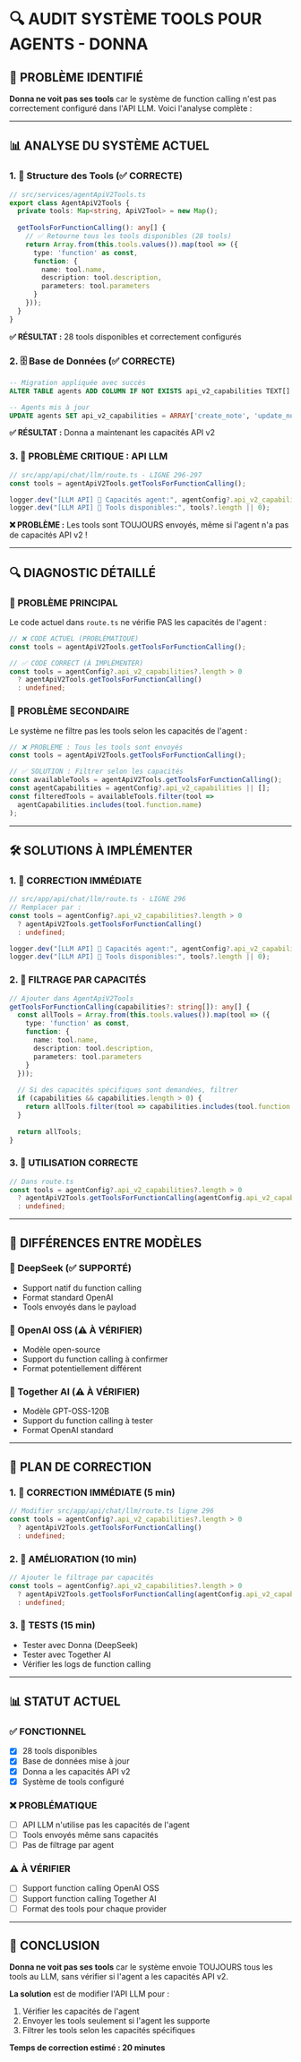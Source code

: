 # 🔍 AUDIT SYSTÈME TOOLS POUR AGENTS - DONNA

## 🎯 **PROBLÈME IDENTIFIÉ**

**Donna ne voit pas ses tools** car le système de function calling n'est pas correctement configuré dans l'API LLM. Voici l'analyse complète :

---

## 📊 **ANALYSE DU SYSTÈME ACTUEL**

### **1. 🔧 Structure des Tools (✅ CORRECTE)**

```typescript
// src/services/agentApiV2Tools.ts
export class AgentApiV2Tools {
  private tools: Map<string, ApiV2Tool> = new Map();
  
  getToolsForFunctionCalling(): any[] {
    // ✅ Retourne tous les tools disponibles (28 tools)
    return Array.from(this.tools.values()).map(tool => ({
      type: 'function' as const,
      function: {
        name: tool.name,
        description: tool.description,
        parameters: tool.parameters
      }
    }));
  }
}
```

**✅ RÉSULTAT :** 28 tools disponibles et correctement configurés

### **2. 🗄️ Base de Données (✅ CORRECTE)**

```sql
-- Migration appliquée avec succès
ALTER TABLE agents ADD COLUMN IF NOT EXISTS api_v2_capabilities TEXT[] DEFAULT '{}';

-- Agents mis à jour
UPDATE agents SET api_v2_capabilities = ARRAY['create_note', 'update_note', ...]
```

**✅ RÉSULTAT :** Donna a maintenant les capacités API v2

### **3. 🚨 PROBLÈME CRITIQUE : API LLM**

```typescript
// src/app/api/chat/llm/route.ts - LIGNE 296-297
const tools = agentApiV2Tools.getToolsForFunctionCalling();

logger.dev("[LLM API] 🔧 Capacités agent:", agentConfig?.api_v2_capabilities);
logger.dev("[LLM API] 🔧 Tools disponibles:", tools?.length || 0);
```

**❌ PROBLÈME :** Les tools sont TOUJOURS envoyés, même si l'agent n'a pas de capacités API v2 !

---

## 🔍 **DIAGNOSTIC DÉTAILLÉ**

### **🚨 PROBLÈME PRINCIPAL**

Le code actuel dans `route.ts` ne vérifie PAS les capacités de l'agent :

```typescript
// ❌ CODE ACTUEL (PROBLÉMATIQUE)
const tools = agentApiV2Tools.getToolsForFunctionCalling();

// ✅ CODE CORRECT (À IMPLÉMENTER)
const tools = agentConfig?.api_v2_capabilities?.length > 0 
  ? agentApiV2Tools.getToolsForFunctionCalling()
  : undefined;
```

### **🔧 PROBLÈME SECONDAIRE**

Le système ne filtre pas les tools selon les capacités de l'agent :

```typescript
// ❌ PROBLÈME : Tous les tools sont envoyés
const tools = agentApiV2Tools.getToolsForFunctionCalling();

// ✅ SOLUTION : Filtrer selon les capacités
const availableTools = agentApiV2Tools.getToolsForFunctionCalling();
const agentCapabilities = agentConfig?.api_v2_capabilities || [];
const filteredTools = availableTools.filter(tool => 
  agentCapabilities.includes(tool.function.name)
);
```

---

## 🛠️ **SOLUTIONS À IMPLÉMENTER**

### **1. 🔧 CORRECTION IMMÉDIATE**

```typescript
// src/app/api/chat/llm/route.ts - LIGNE 296
// Remplacer par :
const tools = agentConfig?.api_v2_capabilities?.length > 0 
  ? agentApiV2Tools.getToolsForFunctionCalling()
  : undefined;

logger.dev("[LLM API] 🔧 Capacités agent:", agentConfig?.api_v2_capabilities);
logger.dev("[LLM API] 🔧 Tools disponibles:", tools?.length || 0);
```

### **2. 🔧 FILTRAGE PAR CAPACITÉS**

```typescript
// Ajouter dans AgentApiV2Tools
getToolsForFunctionCalling(capabilities?: string[]): any[] {
  const allTools = Array.from(this.tools.values()).map(tool => ({
    type: 'function' as const,
    function: {
      name: tool.name,
      description: tool.description,
      parameters: tool.parameters
    }
  }));
  
  // Si des capacités spécifiques sont demandées, filtrer
  if (capabilities && capabilities.length > 0) {
    return allTools.filter(tool => capabilities.includes(tool.function.name));
  }
  
  return allTools;
}
```

### **3. 🔧 UTILISATION CORRECTE**

```typescript
// Dans route.ts
const tools = agentConfig?.api_v2_capabilities?.length > 0 
  ? agentApiV2Tools.getToolsForFunctionCalling(agentConfig.api_v2_capabilities)
  : undefined;
```

---

## 🎯 **DIFFÉRENCES ENTRE MODÈLES**

### **🤖 DeepSeek (✅ SUPPORTÉ)**
- Support natif du function calling
- Format standard OpenAI
- Tools envoyés dans le payload

### **🤖 OpenAI OSS (⚠️ À VÉRIFIER)**
- Modèle open-source
- Support du function calling à confirmer
- Format potentiellement différent

### **🤖 Together AI (⚠️ À VÉRIFIER)**
- Modèle GPT-OSS-120B
- Support du function calling à tester
- Format OpenAI standard

---

## 🚀 **PLAN DE CORRECTION**

### **1. 🔧 CORRECTION IMMÉDIATE (5 min)**

```typescript
// Modifier src/app/api/chat/llm/route.ts ligne 296
const tools = agentConfig?.api_v2_capabilities?.length > 0 
  ? agentApiV2Tools.getToolsForFunctionCalling()
  : undefined;
```

### **2. 🔧 AMÉLIORATION (10 min)**

```typescript
// Ajouter le filtrage par capacités
const tools = agentConfig?.api_v2_capabilities?.length > 0 
  ? agentApiV2Tools.getToolsForFunctionCalling(agentConfig.api_v2_capabilities)
  : undefined;
```

### **3. 🔧 TESTS (15 min)**

- Tester avec Donna (DeepSeek)
- Tester avec Together AI
- Vérifier les logs de function calling

---

## 📊 **STATUT ACTUEL**

### **✅ FONCTIONNEL**
- [x] 28 tools disponibles
- [x] Base de données mise à jour
- [x] Donna a les capacités API v2
- [x] Système de tools configuré

### **❌ PROBLÉMATIQUE**
- [ ] API LLM n'utilise pas les capacités de l'agent
- [ ] Tools envoyés même sans capacités
- [ ] Pas de filtrage par agent

### **⚠️ À VÉRIFIER**
- [ ] Support function calling OpenAI OSS
- [ ] Support function calling Together AI
- [ ] Format des tools pour chaque provider

---

## 🎯 **CONCLUSION**

**Donna ne voit pas ses tools** car le système envoie TOUJOURS tous les tools au LLM, sans vérifier si l'agent a les capacités API v2. 

**La solution** est de modifier l'API LLM pour :
1. Vérifier les capacités de l'agent
2. Envoyer les tools seulement si l'agent les supporte
3. Filtrer les tools selon les capacités spécifiques

**Temps de correction estimé : 20 minutes** 